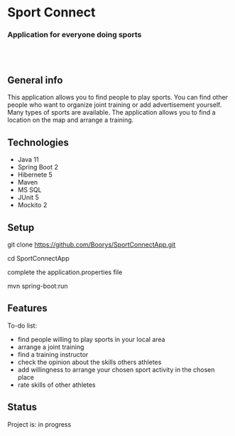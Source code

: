 # Sport Connect
### Application for everyone doing sports
 <br/>
 <br/>

## General info
This application allows you to find people to play sports.
You can find other people who want to organize joint training or add advertisement yourself.
Many types of sports are available. The application allows you to find a location on the map and arrange a training.


## Technologies
 * Java 11
 * Spring Boot 2
 * Hibernete 5
 * Maven
 * MS SQL
 * JUnit 5 
 * Mockito 2


## Setup
git clone https://github.com/Boorys/SportConnectApp.git

cd SportConnectApp

complete the application.properties file

mvn spring-boot:run


## Features

 To-do list:
* find people willing to play sports in your local area
* arrange a joint training
* find a training instructor
* check the opinion about the skills others athletes
* add willingness to arrange your chosen sport activity in the chosen place
* rate skills of other athletes

## Status
Project is: in progress

